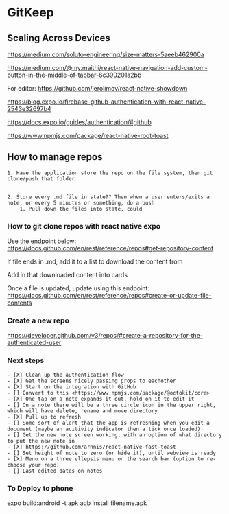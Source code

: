 # GitKeep


## Scaling Across Devices

https://medium.com/soluto-engineering/size-matters-5aeeb462900a

https://medium.com/@my.maithi/react-native-navigation-add-custom-button-in-the-middle-of-tabbar-6c390201a2bb 

For editor:
https://github.com/jerolimov/react-native-showdown


https://blog.expo.io/firebase-github-authentication-with-react-native-2543e32697b4

https://docs.expo.io/guides/authentication/#github

https://www.npmjs.com/package/react-native-root-toast


## How to manage repos

    1. Have the application store the repo on the file system, then git clone/push that folder
    
    
    2. Store every .md file in state?? Then when a user enters/exits a note, or every 5 minutes or something, do a push 
        1. Pull down the files into state, could 

### How to git clone repos with react native expo

Use the endpoint below:
https://docs.github.com/en/rest/reference/repos#get-repository-content


If file ends in .md, add it to a list to download the content from


Add in that downloaded content into cards 


Once a file is updated, update using this endpoint:
https://docs.github.com/en/rest/reference/repos#create-or-update-file-contents


### Create a new repo

https://developer.github.com/v3/repos/#create-a-repository-for-the-authenticated-user


### Next steps 

    - [X] Clean up the authentication flow
    - [X] Get the screens nicely passing props to eachother 
    - [X] Start on the integration with GitHub
    - [] Convert to this <https://www.npmjs.com/package/@octokit/core>
    - [X] One tap on a note expands it out, hold on it to edit it 
    - [] On a note there will be a three circle icon in the upper right, which will have delete, rename and move directory 
    - [X] Pull up to refresh
    - [] Some sort of alert that the app is refreshing when you edit a document (maybe an acitivity indicator then a tick once loaded)
    - [] Get the new note screen working, with an option of what directory to put the new note in 
    - [X] https://github.com/arnnis/react-native-fast-toast
    - [] Set height of note to zero (or hide it), until webview is ready
    - [X] Menu on a three ellepsis menu on the search bar (option to re-choose your repo)
    - [] Last edited dates on notes


### To Deploy to phone 

expo build:android -t apk 
adb install filename.apk